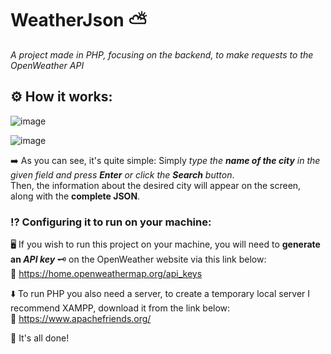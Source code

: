 # WeatherJson ⛅

*A project made in PHP, focusing on the backend, to make requests to the OpenWeather API*

## ⚙️ How it works:

![image](https://github.com/LucasDominguesTressoldi/WeatherJson/assets/82068177/06b1af18-3df4-4424-ad13-3d1a320aab0c)

![image](https://github.com/LucasDominguesTressoldi/WeatherJson/assets/82068177/178530b8-b4db-44c8-b6f6-d08a6522815e)

➡️ As you can see, it's quite simple: Simply *type the **name of the city** in the given field and press **Enter** or click the **Search** button*.  
Then, the information about the desired city will appear on the screen, along with the **complete JSON**.

### ⁉️ Configuring it to run on your machine:

🖥️ If you wish to run this project on your machine, you will need to **generate an *API key*** 🗝️ on the OpenWeather website via this link below:  
🔗 https://home.openweathermap.org/api_keys

⬇️ To run PHP you also need a server, to create a temporary local server I recommend XAMPP, download it from the link below:  
🔗 https://www.apachefriends.org/

🎉 It's all done!
